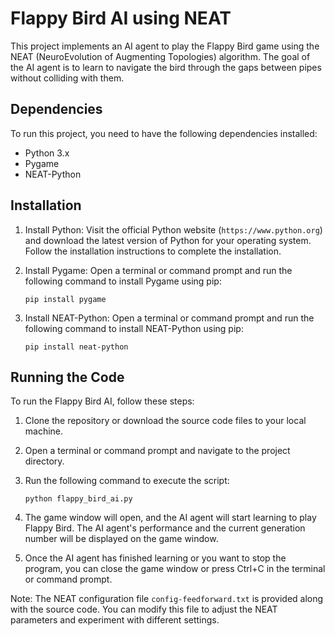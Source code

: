 # Flappy Bird AI using NEAT

This project implements an AI agent to play the Flappy Bird game using the NEAT (NeuroEvolution of Augmenting Topologies) algorithm. The goal of the AI agent is to learn to navigate the bird through the gaps between pipes without colliding with them.

## Dependencies

To run this project, you need to have the following dependencies installed:

- Python 3.x
- Pygame
- NEAT-Python

## Installation

1. Install Python: Visit the official Python website (`https://www.python.org`) and download the latest version of Python for your operating system. Follow the installation instructions to complete the installation.

2. Install Pygame: Open a terminal or command prompt and run the following command to install Pygame using pip:

   ```
   pip install pygame
   ```

3. Install NEAT-Python: Open a terminal or command prompt and run the following command to install NEAT-Python using pip:

   ```
   pip install neat-python
   ```

## Running the Code

To run the Flappy Bird AI, follow these steps:

1. Clone the repository or download the source code files to your local machine.

2. Open a terminal or command prompt and navigate to the project directory.

3. Run the following command to execute the script:

   ```
   python flappy_bird_ai.py
   ```

4. The game window will open, and the AI agent will start learning to play Flappy Bird. The AI agent's performance and the current generation number will be displayed on the game window.

5. Once the AI agent has finished learning or you want to stop the program, you can close the game window or press Ctrl+C in the terminal or command prompt.

Note: The NEAT configuration file `config-feedforward.txt` is provided along with the source code. You can modify this file to adjust the NEAT parameters and experiment with different settings.

